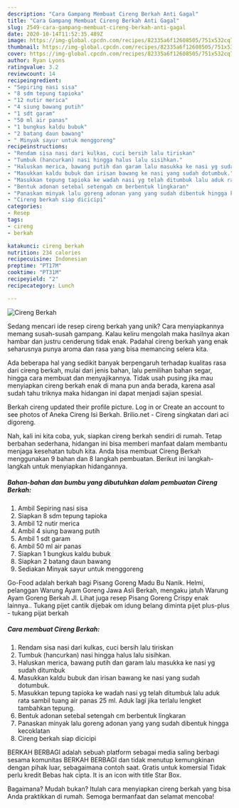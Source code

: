 ```yaml
---
description: "Cara Gampang Membuat Cireng Berkah Anti Gagal"
title: "Cara Gampang Membuat Cireng Berkah Anti Gagal"
slug: 2549-cara-gampang-membuat-cireng-berkah-anti-gagal
date: 2020-10-14T11:52:35.489Z
image: https://img-global.cpcdn.com/recipes/82335a6f12608505/751x532cq70/cireng-berkah-foto-resep-utama.jpg
thumbnail: https://img-global.cpcdn.com/recipes/82335a6f12608505/751x532cq70/cireng-berkah-foto-resep-utama.jpg
cover: https://img-global.cpcdn.com/recipes/82335a6f12608505/751x532cq70/cireng-berkah-foto-resep-utama.jpg
author: Ryan Lyons
ratingvalue: 3.2
reviewcount: 14
recipeingredient:
- "Sepiring nasi sisa"
- "8 sdm tepung tapioka"
- "12 nutir merica"
- "4 siung bawang putih"
- "1 sdt garam"
- "50 ml air panas"
- "1 bungkus kaldu bubuk"
- "2 batang daun bawang"
- " Minyak sayur untuk menggoreng"
recipeinstructions:
- "Rendam sisa nasi dari kulkas, cuci bersih lalu tiriskan"
- "Tumbuk (hancurkan) nasi hingga halus lalu sisihkan."
- "Haluskan merica, bawang putih dan garam lalu masukka ke nasi yg sudah ditumbuk"
- "Masukkan kaldu bubuk dan irisan bawang ke nasi yang sudah dotumbuk."
- "Masukkan tepung tapioka ke wadah nasi yg telah ditumbuk lalu aduk rata sambil tuang air panas 25 ml. Aduk lagi jika terlalu lengket tambahkan tepung."
- "Bentuk adonan setebal setengah cm berbentuk lingkaran"
- "Panaskan minyak lalu goreng adonan yang yang sudah dibentuk hingga kecoklatan"
- "Cireng berkah siap dicicipi"
categories:
- Resep
tags:
- cireng
- berkah

katakunci: cireng berkah 
nutrition: 234 calories
recipecuisine: Indonesian
preptime: "PT17M"
cooktime: "PT31M"
recipeyield: "2"
recipecategory: Lunch

---
```



![Cireng Berkah](https://img-global.cpcdn.com/recipes/82335a6f12608505/751x532cq70/cireng-berkah-foto-resep-utama.jpg)

Sedang mencari ide resep cireng berkah yang unik? Cara menyiapkannya memang susah-susah gampang. Kalau keliru mengolah maka hasilnya akan hambar dan justru cenderung tidak enak. Padahal cireng berkah yang enak seharusnya punya aroma dan rasa yang bisa memancing selera kita.

Ada beberapa hal yang sedikit banyak berpengaruh terhadap kualitas rasa dari cireng berkah, mulai dari jenis bahan, lalu pemilihan bahan segar, hingga cara membuat dan menyajikannya. Tidak usah pusing jika mau menyiapkan cireng berkah enak di mana pun anda berada, karena asal sudah tahu triknya maka hidangan ini dapat menjadi sajian spesial.

Berkah cireng updated their profile picture. Log in or Create an account to see photos of Aneka Cireng Isi Berkah. Brilio.net - Cireng singkatan dari aci digoreng.


Nah, kali ini kita coba, yuk, siapkan cireng berkah sendiri di rumah. Tetap berbahan sederhana, hidangan ini bisa memberi manfaat dalam membantu menjaga kesehatan tubuh kita. Anda bisa membuat Cireng Berkah menggunakan 9 bahan dan 8 langkah pembuatan. Berikut ini langkah-langkah untuk menyiapkan hidangannya.

<!--inarticleads1-->

##### Bahan-bahan dan bumbu yang dibutuhkan dalam pembuatan Cireng Berkah:

1. Ambil Sepiring nasi sisa
1. Siapkan 8 sdm tepung tapioka
1. Ambil 12 nutir merica
1. Ambil 4 siung bawang putih
1. Ambil 1 sdt garam
1. Ambil 50 ml air panas
1. Siapkan 1 bungkus kaldu bubuk
1. Siapkan 2 batang daun bawang
1. Sediakan  Minyak sayur untuk menggoreng


Go-Food adalah berkah bagi Pisang Goreng Madu Bu Nanik. Helmi, pelanggan Warung Ayam Goreng Jawa Asli Berkah, mengaku jatuh Warung Ayam Goreng Berkah Jl. Lihat juga resep Pisang Goreng Crispy enak lainnya.. Tukang pijet cantik dijebak om idung belang diminta pijet plus-plus - tukang pijat berkah 

<!--inarticleads2-->

##### Cara membuat Cireng Berkah:

1. Rendam sisa nasi dari kulkas, cuci bersih lalu tiriskan
1. Tumbuk (hancurkan) nasi hingga halus lalu sisihkan.
1. Haluskan merica, bawang putih dan garam lalu masukka ke nasi yg sudah ditumbuk
1. Masukkan kaldu bubuk dan irisan bawang ke nasi yang sudah dotumbuk.
1. Masukkan tepung tapioka ke wadah nasi yg telah ditumbuk lalu aduk rata sambil tuang air panas 25 ml. Aduk lagi jika terlalu lengket tambahkan tepung.
1. Bentuk adonan setebal setengah cm berbentuk lingkaran
1. Panaskan minyak lalu goreng adonan yang yang sudah dibentuk hingga kecoklatan
1. Cireng berkah siap dicicipi


BERKAH BERBAGI adalah sebuah platform sebagai media saling berbagi sesama komunitas BERKAH BERBAGI dan tidak menutup kemungkinan dengan pihak luar, sebagaimana contoh saat. Gratis untuk komersial Tidak perlu kredit Bebas hak cipta. It is an icon with title Star Box. 

Bagaimana? Mudah bukan? Itulah cara menyiapkan cireng berkah yang bisa Anda praktikkan di rumah. Semoga bermanfaat dan selamat mencoba!
